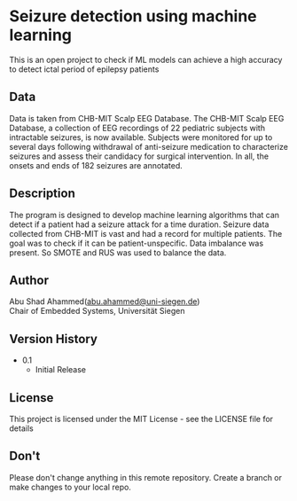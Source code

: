 # Seizure detection using machine learning

This is an open project to check if ML models can achieve a high accuracy to detect ictal period of epilepsy patients

## Data
Data is taken from CHB-MIT Scalp EEG Database. The CHB-MIT Scalp EEG Database, a collection of EEG recordings of 22 pediatric subjects with intractable seizures, is now available. Subjects were monitored for up to several days following withdrawal of anti-seizure medication to characterize seizures and assess their candidacy for surgical intervention. In all, the onsets and ends of 182 seizures are annotated.

## Description

The program is designed to develop machine learning algorithms that can detect if a patient had
a seizure attack for a time duration. Seizure data collected from CHB-MIT is vast and had a record
for multiple patients. The goal was to check if it can be patient-unspecific. Data imbalance was present.
So SMOTE and RUS was used to balance the data.

## Author

Abu Shad Ahammed(abu.ahammed@uni-siegen.de)  
Chair of Embedded Systems, Universität Siegen

## Version History

* 0.1
    * Initial Release

## License

This project is licensed under the MIT License - see the LICENSE file for details

## Don't
Please don't change anything in this remote repository. Create a branch or make changes to your local repo.

